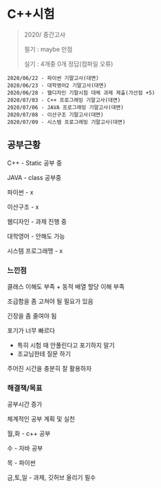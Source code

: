 # C++시험

> 2020/ 중간고사
>
> 필기 : maybe 만점
>
> 실기 : 4개중 0개 정답(컴파일 오류)

```
2020/06/22 - 파이썬 기말고사(대면)
2020/06/23 - 대학영어2 기말고사(대면)
2020/06/28 - 웹디자인 기말시험 대체 과제 제출(가산점 +5)
2020/07/03 - C++ 프로그래밍 기말고사(대면)
2020/07/06 - JAVA 프로그래밍 기말고사(대면)
2020/07/08 - 이산구조 기말고사(대면)
2020/07/09 - 시스템 프로그래밍 기말고사(대면)
```



## 공부근황 

C++ - Static 공부 중

JAVA - class 공부중

파이썬 - x

이산구조 - x

웹디자인 - 과제 진행 중

대학영어 - 안해도 가능

시스템 프로그래맹 - x







### 느낀점

클래스 이해도 부족 + 동적 배열 할당 이해 부족

조급함을 좀 고쳐야 될 필요가 있음

긴장을 좀 줄여야 됨

포기가 너무 빠르다

+ 특히 시험 때 안풀린다고 포기하지 말기
+ 조교님한테 질문 하기

주어진 시간을 충분히 잘 활용하자



### 해결책/목표

공부시간 증가

체계적인 공부 계획 및 실천

월,화 - c++ 공부

수 - 자바 공부

목 - 파이썬

금,토,일 - 과제,  깃허브 올리기 필수



